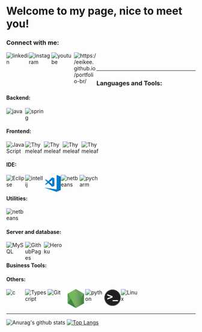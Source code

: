 # Welcome to my page, nice to meet you!

### Connect with me:

[<img align="left" alt="linkedin" width="60px" src="https://icon-icons.com/icons2/134/PNG/64/linkedin_socialnetwork_20684.png" />](https://www.linkedin.com/in/eeikee/)
[<img align="left" alt="instagram" width="60px" src="https://icon-icons.com/icons2/134/PNG/64/instagram_socialnetwork_20686.png" />](https://www.instagram.com/_eeikee_/)
[<img align="left" alt="youtube" width="60px" src="https://icon-icons.com/icons2/134/PNG/64/youtube_socialnetwork_20660.png"/>](https://bit.ly/eeikee-yt) 
[<img align="left" alt="https://eeikee.github.io/portfolio-br/" width="60x" src="https://files.softicons.com/download/social-media-icons/ios-8-style-social-media-icons-by-design-bolts/png/64x64/Instapaper-Icon.png" />](https://eeikee.github.io/portfolio-br/)

<br />
<br />

---

### Languages and Tools:

#### Backend:
<img align="left" alt="java" width="50px" src="https://img.icons8.com/color/48/000000/java-coffee-cup-logo.png" />
<img align="left" alt="spring" width="50px" src="https://img.icons8.com/color/48/000000/spring-logo.png" /><br />
<br />

#### Frontend:
<img align="left" alt="JavaScript" width="50px" src="https://img.icons8.com/color/48/000000/javascript-logo-1.png"/>
<img align="left" alt="Thymeleaf" width="50px" src="https://github.com/eeikee/eeikee/blob/master/thymeleaf.png"/>
<img align="left" alt="Thymeleaf" width="50px" src="https://img.icons8.com/color/48/000000/bootstrap.png"/>
<img  align="left" alt="Thymeleaf" width="50px" src="https://img.icons8.com/color/48/000000/html-5.png"/>
<img align="left" alt="Thymeleaf" width="50px" src="https://img.icons8.com/color/48/000000/css3.png"/><br />
<br />

#### IDE:
<img align="left" alt="Eclipse" width="50px" src="https://img.icons8.com/nolan/64/java-eclipse.png" />
<img align="left" alt="intellij" width="50px" src="https://img.icons8.com/color/48/000000/intellij-idea.png" />
<img align="left" alt="Visual Studio Code" width="45px" src="https://raw.githubusercontent.com/github/explore/80688e429a7d4ef2fca1e82350fe8e3517d3494d/topics/visual-studio-code/visual-studio-code.png" />
<img align="left" alt="netbeans" width="50px" src="https://cdn.icon-icons.com/icons2/1381/PNG/512/netbeans_94416.png" />
<img align="left" alt="pycharm" width="50px" src="https://img.icons8.com/color/48/000000/pycharm.png" /><br />
<br />

#### Utilities:
<img  align="left" alt="netbeans" width="50px" src="https://img.icons8.com/dusk/64/000000/postman-api.png"/><br />
<br />

#### Server and database:
<img align="left" alt="MySQL" width="50px" src="https://budougumi0617.github.io/logos/mysql.png" />
<img align="left" alt="GithubPages" width="50px" src="https://img.icons8.com/color/48/000000/github-2.png" />
<img align="left" alt="Heroku" width="50px" src="https://img.icons8.com/nolan/64/heroku.png" /><br />
<br />

#### Business Tools:

#### Others:
<img align="left" alt="c" width="50px" src="https://img.icons8.com/color/48/000000/c-programming.png" />
<img align="left" alt="Typescript" width="60px" src="https://ostrowski.ninja/static/1482fb398d82ef51cfcfdbcd55e1ec03/a26eb/ts.png" />
<img align="left" alt="Git" width="50px" src="https://img.icons8.com/color/50/000000/git.png" />
<img align="left" alt="Node.js" width="50px" src="https://raw.githubusercontent.com/github/explore/80688e429a7d4ef2fca1e82350fe8e3517d3494d/topics/nodejs/nodejs.png" />
<img align="left" alt="python" width="50px" src="https://img.icons8.com/color/48/000000/python.png" />
<img align="left" alt="Terminal" width="45px" src="https://raw.githubusercontent.com/github/explore/80688e429a7d4ef2fca1e82350fe8e3517d3494d/topics/terminal/terminal.png" />
<img align="left" alt="Linux" width="50px" src="https://img.icons8.com/color/48/000000/linux.png" /><br />

<br />
<br />

----------------
![Anurag's github stats](https://github-readme-stats.vercel.app/api?username=eeikee&show_icons=true&theme=tokyonight)
[![Top Langs](https://github-readme-stats.vercel.app/api/top-langs/?username=eeikee&layout=compact&show_icons=true&theme=tokyonight)](https://github.com/eeikee/github-readme-stats)

